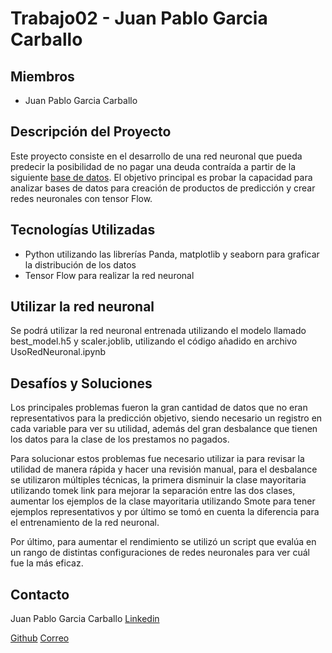 # Trabajo02 - Juan Pablo Garcia Carballo

## Miembros
- Juan Pablo Garcia Carballo

## Descripción del Proyecto
Este proyecto consiste en el desarrollo de una red neuronal que pueda predecir la posibilidad de no pagar una deuda contraída a partir de la siguiente [base de datos](https://www.kaggle.com/datasets/ranadeep/credit-risk-dataset/data). El objetivo principal es probar la capacidad para analizar bases de datos para creación de productos de predicción y crear redes neuronales con tensor Flow.

## Tecnologías Utilizadas
- Python utilizando las librerías Panda, matplotlib y seaborn para graficar la distribución de los datos
- Tensor Flow para realizar la red neuronal

## Utilizar la red neuronal
Se podrá utilizar la red neuronal entrenada utilizando el modelo llamado best_model.h5 y scaler.joblib, utilizando el código añadido en archivo UsoRedNeuronal.ipynb

## Desafíos y Soluciones
Los principales problemas fueron la gran cantidad de datos que no eran representativos para la predicción objetivo, siendo necesario un registro en cada variable para ver su utilidad, además del gran desbalance que tienen los datos para la clase de los prestamos no pagados.

Para solucionar estos problemas fue necesario utilizar ia para revisar la utilidad de manera rápida y hacer una revisión manual, para el desbalance se utilizaron múltiples técnicas, la primera disminuir la clase mayoritaria utilizando tomek link para mejorar la separación entre las dos clases, aumentar los ejemplos de la clase mayoritaria utilizando Smote para tener ejemplos representativos y por último se tomó en cuenta la diferencia para el entrenamiento de la red neuronal.

Por último, para aumentar el rendimiento se utilizó un script que evalúa en un rango de distintas configuraciones de redes neuronales para ver cuál fue la más eficaz.

## Contacto
Juan Pablo Garcia Carballo 
[Linkedin](https://www.linkedin.com/in/juan-pablo-garcia-carballo/)

[Github](https://github.com/juagarciac)  [Correo](mailto:juanpablogarciacarballo@gmail.com)
